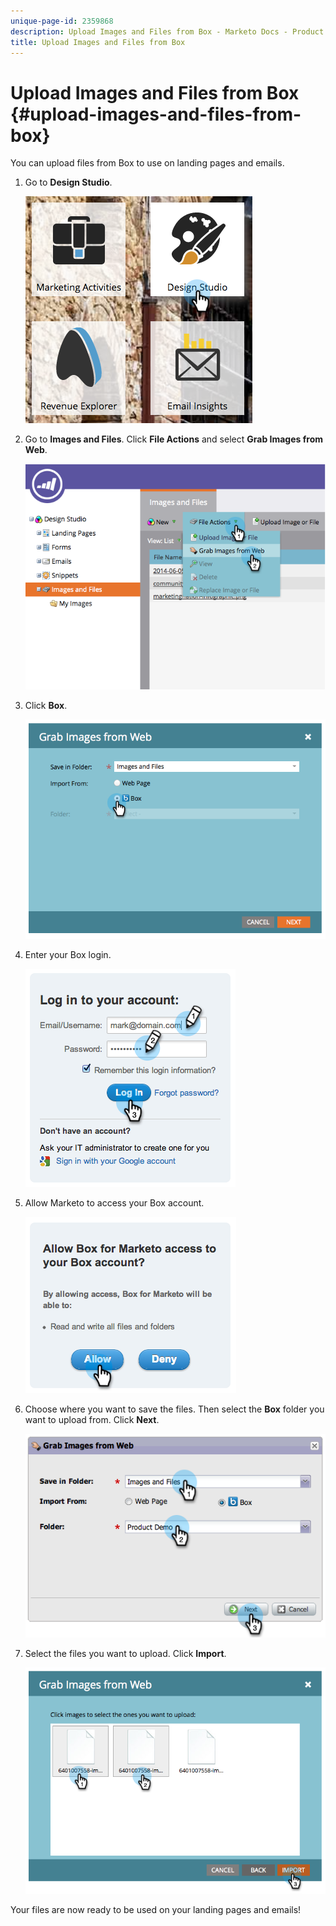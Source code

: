 ```yaml
---
unique-page-id: 2359868
description: Upload Images and Files from Box - Marketo Docs - Product Documentation
title: Upload Images and Files from Box
---
```


# Upload Images and Files from Box {#upload-images-and-files-from-box}

You can upload files from Box to use on landing pages and emails.

1. Go to **Design Studio**.

   ![](assets/designstudio-3.png)

1. Go to **Images and Files**. Click **File Actions** and select **Grab Images from Web**.

   ![](assets/image2014-9-16-12-3a50-3a40.png)

1. Click **Box**.

   ![](assets/image2014-9-16-12-3a50-3a56.png)

1. Enter your Box login.

   ![](assets/image2014-9-16-12-3a51-3a10.png)

1. Allow Marketo to access your Box account.

   ![](assets/image2014-9-16-12-3a51-3a28.png)

1. Choose where you want to save the files. Then select the **Box** folder you want to upload from. Click **Next**.

   ![](assets/image2014-9-16-12-3a51-3a59.png)

1. Select the files you want to upload. Click **Import**.

   ![](assets/image2014-9-16-12-3a52-3a15.png)

Your files are now ready to be used on your landing pages and emails!
